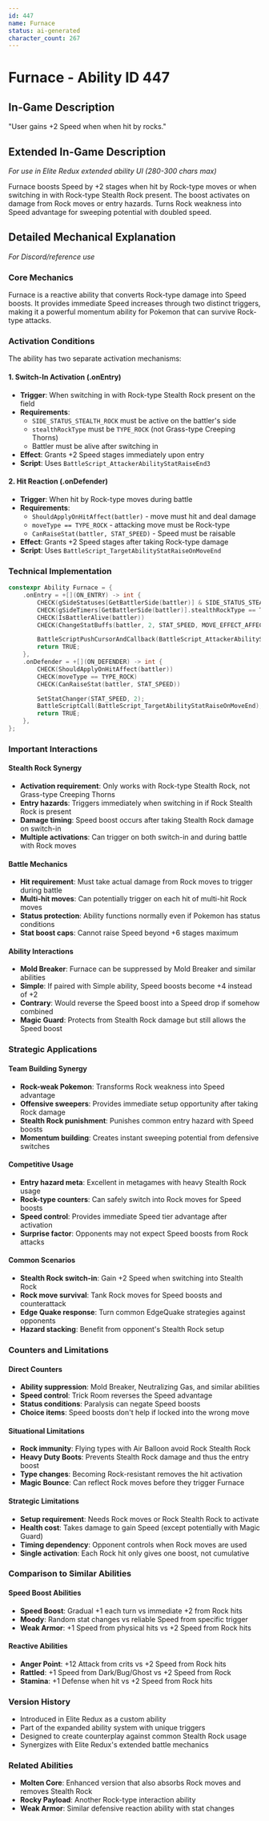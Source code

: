 ```yaml
---
id: 447
name: Furnace
status: ai-generated
character_count: 267
---
```


# Furnace - Ability ID 447

## In-Game Description
"User gains +2 Speed when when hit by rocks."

## Extended In-Game Description
*For use in Elite Redux extended ability UI (280-300 chars max)*

Furnace boosts Speed by +2 stages when hit by Rock-type moves or when switching in with Rock-type Stealth Rock present. The boost activates on damage from Rock moves or entry hazards. Turns Rock weakness into Speed advantage for sweeping potential with doubled speed.

## Detailed Mechanical Explanation
*For Discord/reference use*

### Core Mechanics
Furnace is a reactive ability that converts Rock-type damage into Speed boosts. It provides immediate Speed increases through two distinct triggers, making it a powerful momentum ability for Pokemon that can survive Rock-type attacks.

### Activation Conditions
The ability has two separate activation mechanisms:

#### 1. Switch-In Activation (.onEntry)
- **Trigger**: When switching in with Rock-type Stealth Rock present on the field
- **Requirements**:
  - `SIDE_STATUS_STEALTH_ROCK` must be active on the battler's side
  - `stealthRockType` must be `TYPE_ROCK` (not Grass-type Creeping Thorns)
  - Battler must be alive after switching in
- **Effect**: Grants +2 Speed stages immediately upon entry
- **Script**: Uses `BattleScript_AttackerAbilityStatRaiseEnd3`

#### 2. Hit Reaction (.onDefender)
- **Trigger**: When hit by Rock-type moves during battle
- **Requirements**:
  - `ShouldApplyOnHitAffect(battler)` - move must hit and deal damage
  - `moveType == TYPE_ROCK` - attacking move must be Rock-type
  - `CanRaiseStat(battler, STAT_SPEED)` - Speed must be raisable
- **Effect**: Grants +2 Speed stages after taking Rock-type damage
- **Script**: Uses `BattleScript_TargetAbilityStatRaiseOnMoveEnd`

### Technical Implementation
```c
constexpr Ability Furnace = {
    .onEntry = +[](ON_ENTRY) -> int {
        CHECK(gSideStatuses[GetBattlerSide(battler)] & SIDE_STATUS_STEALTH_ROCK)
        CHECK(gSideTimers[GetBattlerSide(battler)].stealthRockType == TYPE_ROCK)
        CHECK(IsBattlerAlive(battler))
        CHECK(ChangeStatBuffs(battler, 2, STAT_SPEED, MOVE_EFFECT_AFFECTS_USER, NULL))

        BattleScriptPushCursorAndCallback(BattleScript_AttackerAbilityStatRaiseEnd3);
        return TRUE;
    },
    .onDefender = +[](ON_DEFENDER) -> int {
        CHECK(ShouldApplyOnHitAffect(battler))
        CHECK(moveType == TYPE_ROCK)
        CHECK(CanRaiseStat(battler, STAT_SPEED))

        SetStatChanger(STAT_SPEED, 2);
        BattleScriptCall(BattleScript_TargetAbilityStatRaiseOnMoveEnd);
        return TRUE;
    },
};
```

### Important Interactions

#### Stealth Rock Synergy
- **Activation requirement**: Only works with Rock-type Stealth Rock, not Grass-type Creeping Thorns
- **Entry hazards**: Triggers immediately when switching in if Rock Stealth Rock is present
- **Damage timing**: Speed boost occurs after taking Stealth Rock damage on switch-in
- **Multiple activations**: Can trigger on both switch-in and during battle with Rock moves

#### Battle Mechanics
- **Hit requirement**: Must take actual damage from Rock moves to trigger during battle
- **Multi-hit moves**: Can potentially trigger on each hit of multi-hit Rock moves
- **Status protection**: Ability functions normally even if Pokemon has status conditions
- **Stat boost caps**: Cannot raise Speed beyond +6 stages maximum

#### Ability Interactions
- **Mold Breaker**: Furnace can be suppressed by Mold Breaker and similar abilities
- **Simple**: If paired with Simple ability, Speed boosts become +4 instead of +2
- **Contrary**: Would reverse the Speed boost into a Speed drop if somehow combined
- **Magic Guard**: Protects from Stealth Rock damage but still allows the Speed boost

### Strategic Applications

#### Team Building Synergy
- **Rock-weak Pokemon**: Transforms Rock weakness into Speed advantage
- **Offensive sweepers**: Provides immediate setup opportunity after taking Rock damage
- **Stealth Rock punishment**: Punishes common entry hazard with Speed boosts
- **Momentum building**: Creates instant sweeping potential from defensive switches

#### Competitive Usage
- **Entry hazard meta**: Excellent in metagames with heavy Stealth Rock usage
- **Rock-type counters**: Can safely switch into Rock moves for Speed boosts
- **Speed control**: Provides immediate Speed tier advantage after activation
- **Surprise factor**: Opponents may not expect Speed boosts from Rock attacks

#### Common Scenarios
- **Stealth Rock switch-in**: Gain +2 Speed when switching into Stealth Rock
- **Rock move survival**: Tank Rock moves for Speed boosts and counterattack
- **Edge Quake response**: Turn common EdgeQuake strategies against opponents
- **Hazard stacking**: Benefit from opponent's Stealth Rock setup

### Counters and Limitations

#### Direct Counters
- **Ability suppression**: Mold Breaker, Neutralizing Gas, and similar abilities
- **Speed control**: Trick Room reverses the Speed advantage
- **Status conditions**: Paralysis can negate Speed boosts
- **Choice items**: Speed boosts don't help if locked into the wrong move

#### Situational Limitations
- **Rock immunity**: Flying types with Air Balloon avoid Rock Stealth Rock
- **Heavy Duty Boots**: Prevents Stealth Rock damage and thus the entry boost
- **Type changes**: Becoming Rock-resistant removes the hit activation
- **Magic Bounce**: Can reflect Rock moves before they trigger Furnace

#### Strategic Limitations
- **Setup requirement**: Needs Rock moves or Rock Stealth Rock to activate
- **Health cost**: Takes damage to gain Speed (except potentially with Magic Guard)
- **Timing dependency**: Opponent controls when Rock moves are used
- **Single activation**: Each Rock hit only gives one boost, not cumulative

### Comparison to Similar Abilities

#### Speed Boost Abilities
- **Speed Boost**: Gradual +1 each turn vs immediate +2 from Rock hits
- **Moody**: Random stat changes vs reliable Speed from specific trigger
- **Weak Armor**: +1 Speed from physical hits vs +2 Speed from Rock hits

#### Reactive Abilities
- **Anger Point**: +12 Attack from crits vs +2 Speed from Rock hits
- **Rattled**: +1 Speed from Dark/Bug/Ghost vs +2 Speed from Rock
- **Stamina**: +1 Defense when hit vs +2 Speed from Rock hits

### Version History
- Introduced in Elite Redux as a custom ability
- Part of the expanded ability system with unique triggers
- Designed to create counterplay against common Stealth Rock usage
- Synergizes with Elite Redux's extended battle mechanics

### Related Abilities
- **Molten Core**: Enhanced version that also absorbs Rock moves and removes Stealth Rock
- **Rocky Payload**: Another Rock-type interaction ability
- **Weak Armor**: Similar defensive reaction ability with stat changes